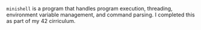 `minishell` is a program that handles program execution, threading, environment variable management, and command parsing. I completed this as part of my 42 cirriculum.
